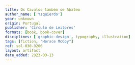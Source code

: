 ```yaml
---
title: Os Cavalos também se Abatem
author_name: ['Yzquierdo']
year: unknown
origin: Portugal
publisher: 'Círculo de Leitores'
formats: [book, book-cover]
disciplines: ['graphic-design', typography, illustration]
tags: [fiction, "Horace McCoy"]
ref: sol-030-0206
layout: artifact
date_added: 2023-03-13
---
```


